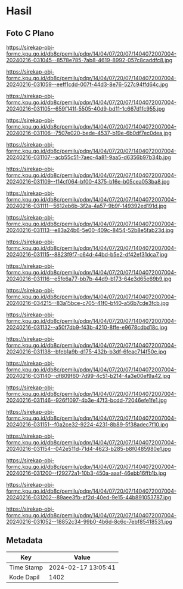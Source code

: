 # Hasil

## Foto C Plano

https://sirekap-obj-formc.kpu.go.id/db8c/pemilu/pdpr/14/04/07/20/07/1404072007004-20240216-031045--8578e785-7ab8-4619-8992-057c8caddfc8.jpg

https://sirekap-obj-formc.kpu.go.id/db8c/pemilu/pdpr/14/04/07/20/07/1404072007004-20240216-031059--eeff1cdd-007f-44d3-8e76-527c94ffd64c.jpg

https://sirekap-obj-formc.kpu.go.id/db8c/pemilu/pdpr/14/04/07/20/07/1404072007004-20240216-031105--659f141f-5505-40d9-bd11-1c667d1fc955.jpg

https://sirekap-obj-formc.kpu.go.id/db8c/pemilu/pdpr/14/04/07/20/07/1404072007004-20240216-031106--7507e020-bede-4537-b19e-6b0df7ec0dea.jpg

https://sirekap-obj-formc.kpu.go.id/db8c/pemilu/pdpr/14/04/07/20/07/1404072007004-20240216-031107--acb55c51-7aec-4a81-9aa5-d6356b97b34b.jpg

https://sirekap-obj-formc.kpu.go.id/db8c/pemilu/pdpr/14/04/07/20/07/1404072007004-20240216-031109--f14cf064-bf00-4375-b16e-b05cea053ba8.jpg

https://sirekap-obj-formc.kpu.go.id/db8c/pemilu/pdpr/14/04/07/20/07/1404072007004-20240216-031111--5612eb6b-3f2a-4a57-9b9f-149392ed191d.jpg

https://sirekap-obj-formc.kpu.go.id/db8c/pemilu/pdpr/14/04/07/20/07/1404072007004-20240216-031113--e83a24b6-5e00-409c-8454-52b8e5fab23d.jpg

https://sirekap-obj-formc.kpu.go.id/db8c/pemilu/pdpr/14/04/07/20/07/1404072007004-20240216-031115--8823f9f7-c64d-44bd-b5e2-df42ef31dca7.jpg

https://sirekap-obj-formc.kpu.go.id/db8c/pemilu/pdpr/14/04/07/20/07/1404072007004-20240216-031116--e5fe6a77-bb7b-44d9-b173-64e3d65e69b9.jpg

https://sirekap-obj-formc.kpu.go.id/db8c/pemilu/pdpr/14/04/07/20/07/1404072007004-20240216-034215--83a15bce-c705-41f0-bf40-a56b7cde3fcb.jpg

https://sirekap-obj-formc.kpu.go.id/db8c/pemilu/pdpr/14/04/07/20/07/1404072007004-20240216-031132--a50f7db9-f43b-4210-8ffe-e9678cdbd18c.jpg

https://sirekap-obj-formc.kpu.go.id/db8c/pemilu/pdpr/14/04/07/20/07/1404072007004-20240216-031138--bfeb1a9b-d175-432b-b3df-6feac714f50e.jpg

https://sirekap-obj-formc.kpu.go.id/db8c/pemilu/pdpr/14/04/07/20/07/1404072007004-20240216-031140--df809f60-7d99-4c51-b214-4a3e00ef9a42.jpg

https://sirekap-obj-formc.kpu.go.id/db8c/pemilu/pdpr/14/04/07/20/07/1404072007004-20240216-031146--926f1097-4b3e-47f3-bcdd-72046efe1fe1.jpg

https://sirekap-obj-formc.kpu.go.id/db8c/pemilu/pdpr/14/04/07/20/07/1404072007004-20240216-031151--f0a2ce32-9224-4231-8b89-5f38adec7f10.jpg

https://sirekap-obj-formc.kpu.go.id/db8c/pemilu/pdpr/14/04/07/20/07/1404072007004-20240216-031154--042e511d-71d4-4623-b285-b8f0485980e1.jpg

https://sirekap-obj-formc.kpu.go.id/db8c/pemilu/pdpr/14/04/07/20/07/1404072007004-20240216-031200--f29272a1-10b3-450a-aaaf-46ebb16ffb1b.jpg

https://sirekap-obj-formc.kpu.go.id/db8c/pemilu/pdpr/14/04/07/20/07/1404072007004-20240216-031202--89aee3fb-af2d-40ed-9e15-44b891053787.jpg

https://sirekap-obj-formc.kpu.go.id/db8c/pemilu/pdpr/14/04/07/20/07/1404072007004-20240216-031052--18852c34-99b0-4b6d-8c6c-7ebf85418531.jpg


## Metadata

| Key        | Value               |
| ---------- | ------------------- |
| Time Stamp | 2024-02-17 13:05:41 |
| Kode Dapil | 1402                |



